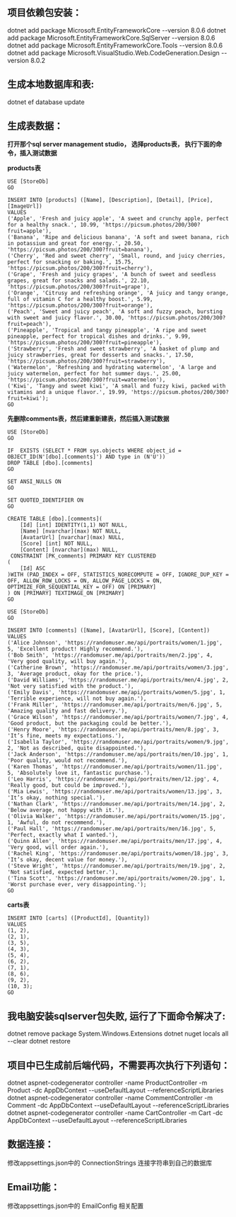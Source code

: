 ## 项目依赖包安装：
dotnet add package Microsoft.EntityFrameworkCore --version 8.0.6
dotnet add package Microsoft.EntityFrameworkCore.SqlServer --version 8.0.6
dotnet add package Microsoft.EntityFrameworkCore.Tools --version 8.0.6
dotnet add package Microsoft.VisualStudio.Web.CodeGeneration.Design --version 8.0.2

## 生成本地数据库和表:
dotnet ef database update

## 生成表数据：
**打开那个sql server management studio， 选择products表， 执行下面的命令，插入测试数据**

**products表**
```
USE [StoreDb]
GO

INSERT INTO [products] ([Name], [Description], [Detail], [Price], [ImageUrl])
VALUES
('Apple', 'Fresh and juicy apple', 'A sweet and crunchy apple, perfect for a healthy snack.', 10.99, 'https://picsum.photos/200/300?fruit=apple'),
('Banana', 'Ripe and delicious banana', 'A soft and sweet banana, rich in potassium and great for energy.', 20.50, 'https://picsum.photos/200/300?fruit=banana'),
('Cherry', 'Red and sweet cherry', 'Small, round, and juicy cherries, perfect for snacking or baking.', 15.75, 'https://picsum.photos/200/300?fruit=cherry'),
('Grape', 'Fresh and juicy grapes', 'A bunch of sweet and seedless grapes, great for snacks and salads.', 22.10, 'https://picsum.photos/200/300?fruit=grape'),
('Orange', 'Citrusy and refreshing orange', 'A juicy and tangy orange, full of vitamin C for a healthy boost.', 5.99, 'https://picsum.photos/200/300?fruit=orange'),
('Peach', 'Sweet and juicy peach', 'A soft and fuzzy peach, bursting with sweet and juicy flavor.', 30.00, 'https://picsum.photos/200/300?fruit=peach'),
('Pineapple', 'Tropical and tangy pineapple', 'A ripe and sweet pineapple, perfect for tropical dishes and drinks.', 9.99, 'https://picsum.photos/200/300?fruit=pineapple'),
('Strawberry', 'Fresh and sweet strawberry', 'A basket of plump and juicy strawberries, great for desserts and snacks.', 17.50, 'https://picsum.photos/200/300?fruit=strawberry'),
('Watermelon', 'Refreshing and hydrating watermelon', 'A large and juicy watermelon, perfect for hot summer days.', 25.00, 'https://picsum.photos/200/300?fruit=watermelon'),
('Kiwi', 'Tangy and sweet kiwi', 'A small and fuzzy kiwi, packed with vitamins and a unique flavor.', 19.99, 'https://picsum.photos/200/300?fruit=kiwi');
GO

```

**先删除comments表，然后建重新建表，然后插入测试数据**
```
USE [StoreDb]
GO

IF  EXISTS (SELECT * FROM sys.objects WHERE object_id = OBJECT_ID(N'[dbo].[comments]') AND type in (N'U'))
DROP TABLE [dbo].[comments]
GO

SET ANSI_NULLS ON
GO

SET QUOTED_IDENTIFIER ON
GO

CREATE TABLE [dbo].[comments](
	[Id] [int] IDENTITY(1,1) NOT NULL,
	[Name] [nvarchar](max) NOT NULL,
	[AvatarUrl] [nvarchar](max) NULL,
	[Score] [int] NOT NULL,
	[Content] [nvarchar](max) NULL,
 CONSTRAINT [PK_comments] PRIMARY KEY CLUSTERED 
(
	[Id] ASC
)WITH (PAD_INDEX = OFF, STATISTICS_NORECOMPUTE = OFF, IGNORE_DUP_KEY = OFF, ALLOW_ROW_LOCKS = ON, ALLOW_PAGE_LOCKS = ON, OPTIMIZE_FOR_SEQUENTIAL_KEY = OFF) ON [PRIMARY]
) ON [PRIMARY] TEXTIMAGE_ON [PRIMARY]
GO

USE [StoreDb]
GO

INSERT INTO [comments] ([Name], [AvatarUrl], [Score], [Content])
VALUES
('Alice Johnson', 'https://randomuser.me/api/portraits/women/1.jpg', 5, 'Excellent product! Highly recommend.'),
('Bob Smith', 'https://randomuser.me/api/portraits/men/2.jpg', 4, 'Very good quality, will buy again.'),
('Catherine Brown', 'https://randomuser.me/api/portraits/women/3.jpg', 3, 'Average product, okay for the price.'),
('David Williams', 'https://randomuser.me/api/portraits/men/4.jpg', 2, 'Not very satisfied with the product.'),
('Emily Davis', 'https://randomuser.me/api/portraits/women/5.jpg', 1, 'Terrible experience, will not buy again.'),
('Frank Miller', 'https://randomuser.me/api/portraits/men/6.jpg', 5, 'Amazing quality and fast delivery.'),
('Grace Wilson', 'https://randomuser.me/api/portraits/women/7.jpg', 4, 'Good product, but the packaging could be better.'),
('Henry Moore', 'https://randomuser.me/api/portraits/men/8.jpg', 3, 'It’s fine, meets my expectations.'),
('Isabella Taylor', 'https://randomuser.me/api/portraits/women/9.jpg', 2, 'Not as described, quite disappointed.'),
('Jack Anderson', 'https://randomuser.me/api/portraits/men/10.jpg', 1, 'Poor quality, would not recommend.'),
('Karen Thomas', 'https://randomuser.me/api/portraits/women/11.jpg', 5, 'Absolutely love it, fantastic purchase.'),
('Leo Harris', 'https://randomuser.me/api/portraits/men/12.jpg', 4, 'Really good, but could be improved.'),
('Mia Lewis', 'https://randomuser.me/api/portraits/women/13.jpg', 3, 'It’s okay, nothing special.'),
('Nathan Clark', 'https://randomuser.me/api/portraits/men/14.jpg', 2, 'Below average, not happy with it.'),
('Olivia Walker', 'https://randomuser.me/api/portraits/women/15.jpg', 1, 'Awful, do not recommend.'),
('Paul Hall', 'https://randomuser.me/api/portraits/men/16.jpg', 5, 'Perfect, exactly what I wanted.'),
('Quinn Allen', 'https://randomuser.me/api/portraits/men/17.jpg', 4, 'Very good, will order again.'),
('Rachel King', 'https://randomuser.me/api/portraits/women/18.jpg', 3, 'It’s okay, decent value for money.'),
('Steve Wright', 'https://randomuser.me/api/portraits/men/19.jpg', 2, 'Not satisfied, expected better.'),
('Tina Scott', 'https://randomuser.me/api/portraits/women/20.jpg', 1, 'Worst purchase ever, very disappointing.');
GO
```

**carts表**
```
INSERT INTO [carts] ([ProductId], [Quantity])
VALUES
(1, 2),
(2, 1),
(3, 5),
(4, 3),
(5, 4),
(6, 2),
(7, 1),
(8, 6),
(9, 2),
(10, 3);
GO
```

## 我电脑安装sqlserver包失败, 运行了下面命令解决了:
dotnet remove package System.Windows.Extensions
dotnet nuget locals all --clear
dotnet restore

## 项目中已生成前后端代码，不需要再次执行下列语句：
dotnet aspnet-codegenerator controller -name ProductController -m Product -dc AppDbContext --useDefaultLayout --referenceScriptLibraries 
dotnet aspnet-codegenerator controller -name CommentController -m Comment -dc AppDbContext --useDefaultLayout --referenceScriptLibraries 
dotnet aspnet-codegenerator controller -name CartController -m Cart -dc AppDbContext --useDefaultLayout --referenceScriptLibraries 

## 数据连接：
修改appsettings.json中的 ConnectionStrings 连接字符串到自己的数据库

## Email功能：
修改appsettings.json中的 EmailConfig 相关配置